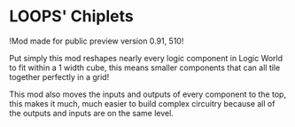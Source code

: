 # LOOPS' Chiplets
!Mod made for public preview version 0.91, 510! 

Put simply this mod reshapes nearly every logic component in Logic World to fit within a 1 width cube, this means smaller components that can all tile together perfectly in a grid!

This mod also moves the inputs and outputs of every component to the top, this makes it much, much easier to build complex circuitry because all of the outputs and inputs are on the same level. 
